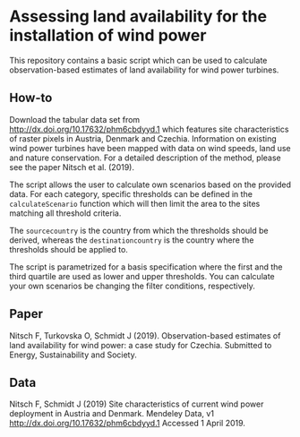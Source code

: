 # Assessing land availability for the installation of wind power
This repository contains a basic script which can be used to calculate observation-based estimates of land availability for wind power turbines. 

## How-to
Download the tabular data set from http://dx.doi.org/10.17632/phm6cbdyyd.1 which features site characteristics of raster pixels in Austria, Denmark and Czechia. Information on existing wind power turbines have been mapped with data on wind speeds, land use and nature conservation. For a detailed description of the method, please see the paper Nitsch et al. (2019).

The script allows the user to calculate own scenarios based on the provided data. For each category, specific thresholds can be defined in the `calculateScenario` function which will then limit the area to the sites matching all threshold criteria. 

The `sourcecountry` is the country from which the thresholds should be derived, whereas the `destinationcountry` is the country where the thresholds should be applied to. 

The script is parametrized for a basis specification where the first and the third quartile are used as lower and upper thresholds. You can calculate your own scenarios be changing the filter conditions, respectively. 

## Paper
Nitsch F, Turkovska O, Schmidt J (2019). Observation-based estimates of land availability for wind power: a case study for Czechia. Submitted to Energy, Sustainability and Society.

## Data
Nitsch F, Schmidt J (2019) Site characteristics of current wind power deployment in Austria and Denmark. Mendeley Data, v1 http://dx.doi.org/10.17632/phm6cbdyyd.1 Accessed 1 April 2019.
